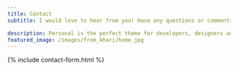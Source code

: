 ```yaml
---
title: Contact
subtitle: I would love to hear from you! Have any questions or comments? Something featured on the website you don’t understand? Feedback for things I can include in the future? Looking for advice on starting your own journey with poker? Let me know! Please fill out the form and our team will get back to you as soon as possible, thanks! 

description: Personal is the perfect theme for developers, designers and other creatives.
featured_image: /images/from_khari/home.jpg
---
```


{% include contact-form.html %}

<!-- We've made a contact form that you can use with [Formspree](https://formspree.io/create/jekyllthemes) to handle up to 50 submissions per month for free. You could also easily switch out the end-point to use another contact form service. -->